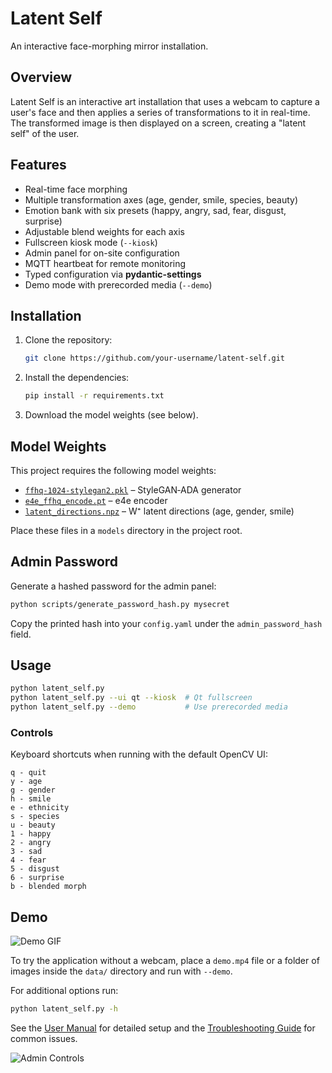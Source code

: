 # Latent Self

An interactive face-morphing mirror installation.

## Overview

Latent Self is an interactive art installation that uses a webcam to capture a user's face and then applies a series of transformations to it in real-time. The transformed image is then displayed on a screen, creating a "latent self" of the user.

## Features

*   Real-time face morphing
*   Multiple transformation axes (age, gender, smile, species, beauty)
*   Emotion bank with six presets (happy, angry, sad, fear, disgust, surprise)
*   Adjustable blend weights for each axis
*   Fullscreen kiosk mode (`--kiosk`)
*   Admin panel for on-site configuration
*   MQTT heartbeat for remote monitoring
*   Typed configuration via **pydantic-settings**
*   Demo mode with prerecorded media (`--demo`)

## Installation

1.  Clone the repository:
    ```bash
    git clone https://github.com/your-username/latent-self.git
    ```
2.  Install the dependencies:
    ```bash
    pip install -r requirements.txt
    ```
3.  Download the model weights (see below).

## Model Weights

This project requires the following model weights:

* [`ffhq-1024-stylegan2.pkl`](https://nvlabs-fi-cdn.nvidia.com/stylegan2-ada-pytorch/pretrained/ffhq.pkl) – StyleGAN‑ADA generator  
* [`e4e_ffhq_encode.pt`](https://huggingface.co/camenduru/PTI/resolve/main/e4e_ffhq_encode.pt) – e4e encoder  
* [`latent_directions.npz`](https://raw.githubusercontent.com/genforce/interfacegan/master/boundaries/latent_directions_ffhq.npz) – W⁺ latent directions (age, gender, smile)

Place these files in a `models` directory in the project root.

## Admin Password

Generate a hashed password for the admin panel:

```bash
python scripts/generate_password_hash.py mysecret
```

Copy the printed hash into your `config.yaml` under the
`admin_password_hash` field.

## Usage

```bash
python latent_self.py
python latent_self.py --ui qt --kiosk  # Qt fullscreen
python latent_self.py --demo           # Use prerecorded media
```

### Controls

Keyboard shortcuts when running with the default OpenCV UI:

```
q - quit
y - age
g - gender
h - smile
e - ethnicity
s - species
u - beauty
1 - happy
2 - angry
3 - sad
4 - fear
5 - disgust
6 - surprise
b - blended morph
```

## Demo

![Demo GIF](https://via.placeholder.com/600x400.gif?text=Demo+GIF+Placeholder)

To try the application without a webcam, place a `demo.mp4` file or a folder of
images inside the `data/` directory and run with `--demo`.

For additional options run:

```bash
python latent_self.py -h
```

See the [User Manual](docs/user_manual.md) for detailed setup and the
[Troubleshooting Guide](docs/troubleshooting.md) for common issues.

![Admin Controls](https://via.placeholder.com/800x400.png?text=Admin+Controls)

